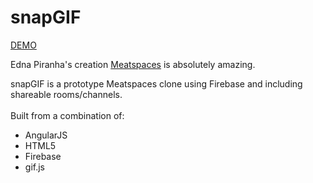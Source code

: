 snapGIF
=======
<a href='http://snapgif.com'>DEMO</a>


Edna Piranha's creation <a href='https://chat.meatspac.es/'>Meatspaces</a> is absolutely amazing.
<br />

snapGIF is a prototype Meatspaces clone using Firebase and including shareable rooms/channels. 
<br /><br />
Built from a combination of: 
<ul>
        <li>AngularJS</li>
        <li>HTML5</li>
        <li>Firebase</li>
        <li>gif.js</li>
</ul>    

